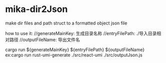 # mika-dir2Json

make dir files and path struct to a formatted object json file

how to use it:
//generateMainKey: 生成目录名称
//entryFilePath: ./导入目录相对路径
//outputFileName: 导出文件名

cargo run ${generateMainKey} ${entryFilePath} ${outputFileName}
ex:cargo run rust-umi-generate ./src/react-umi ./src/outputJson.js
